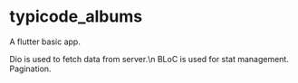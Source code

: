 # typicode_albums

A flutter basic app.

Dio is used to fetch data from server.\n
BLoC is used for stat management.
Pagination. 


